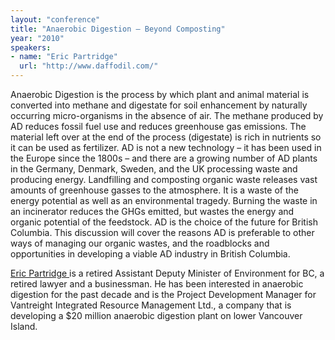```yaml
---
layout: "conference"
title: "Anaerobic Digestion – Beyond Composting"
year: "2010"
speakers:
- name: "Eric Partridge"
  url: "http://www.daffodil.com/"
---
```



Anaerobic Digestion is the process by which plant and animal material is
converted into methane and digestate for soil enhancement by naturally
occurring micro-organisms in the absence of air. The methane produced by AD
reduces fossil fuel use and reduces greenhouse gas emissions. The material
left over at the end of the process (digestate) is rich in nutrients so it can
be used as fertilizer. AD is not a new technology – it has been used in the
Europe since the 1800s – and there are a growing number of AD plants in the
Germany, Denmark, Sweden, and the UK processing waste and producing energy.
Landfilling and composting organic waste releases vast amounts of greenhouse
gasses to the atmosphere. It is a waste of the energy potential as well as an
environmental tragedy. Burning the waste in an incinerator reduces the GHGs
emitted, but wastes the energy and organic potential of the feedstock. AD is
the choice of the future for British Columbia. This discussion will cover the
reasons AD is preferable to other ways of managing our organic wastes, and the
roadblocks and opportunities in developing a viable AD industry in British
Columbia.

[ Eric Partridge
](https://web.archive.org/web/20210413193419/http://www.daffodil.com/) is a
retired Assistant Deputy Minister of Environment for BC, a retired lawyer and
a businessman. He has been interested in anaerobic digestion for the past
decade and is the Project Development Manager for Vantreight Integrated
Resource Management Ltd., a company that is developing a $20 million anaerobic
digestion plant on lower Vancouver Island.


[//]: # (Retrieved from https://web.archive.org/web/20210416135337/https://www.ideawave.ca/the-conference/anaerobic-digestion-beyond-composting)